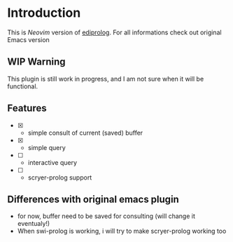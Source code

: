 # Introduction

This is *Neovim* version of [ediprolog](https://github.com/triska/ediprolog).
For all informations check out original Emacs version


## WIP Warning

This plugin is still work in progress, and I am not sure when it will be functional.

## Features

- [x] - simple consult of current (saved) buffer
- [x] - simple query
- [ ] - interactive query
- [ ] - scryer-prolog support

## Differences with original emacs plugin

- for now, buffer need to be saved for consulting (will change it eventualy!)
- When swi-prolog is working, i will try to make scryer-prolog working too

